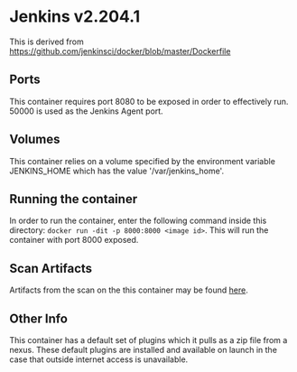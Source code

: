 # Jenkins v2.204.1

This is derived from https://github.com/jenkinsci/docker/blob/master/Dockerfile

## Ports
This container requires port 8080 to be exposed in order to effectively run. 50000
is used as the Jenkins Agent port.

## Volumes
This container relies on a volume specified by the environment variable JENKINS_HOME
which has the value '/var/jenkins_home'.

## Running the container
In order to run the container, enter the following command inside this directory:
`docker run -dit -p 8000:8000 <image id>`. This will run the container with port
8000 exposed.

## Scan Artifacts
Artifacts from the scan on the this container may be found [here](https://dsop-pipeline-artifacts.s3-us-gov-west-1.amazonaws.com/testing/container-scan-reports/opensource/jenkins-ubi7-stigd/repo_map.html).

## Other Info
This container has a default set of plugins which it pulls as a zip file from a 
nexus. These default plugins are installed and available on launch in the case
that outside internet access is unavailable.
